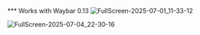 *** Works with Waybar 0.13
![FullScreen-2025-07-01_11-33-12](https://github.com/user-attachments/assets/d6573007-1e4f-459d-bf68-90463cd378fe)

![FullScreen-2025-07-04_22-30-16](https://github.com/user-attachments/assets/75104aba-9fce-47b6-a9dc-1988d603d034)

